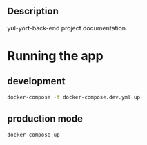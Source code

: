 ## Description

yul-yort-back-end project documentation.

# Running the app

## development
```bash
docker-compose -f docker-compose.dev.yml up
```

## production mode
```bash
docker-compose up
```